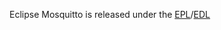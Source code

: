 Eclipse Mosquitto is released under the [EPL](https://www.eclipse.org/legal/epl-v20.html)/[EDL](https://eclipse.org/org/documents/edl-v10.php)
